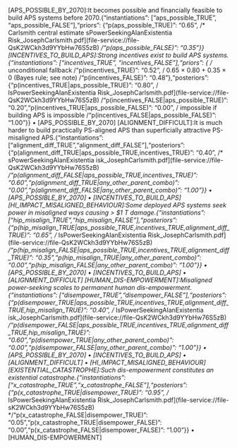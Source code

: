 [APS_POSSIBLE_BY_2070]:It becomes possible and financially feasible to build APS systems before 2070.{“instantiations”: [“aps_possible_TRUE”, “aps_possible_FALSE”],“priors”: {“p(aps_possible_TRUE)”: “0.65”,  /* Carlsmith central estimate sPowerSeekingAIanExistentia Risk_JosephCarlsmith.pdf](file-service://file-QsK2WCkh3d9YYbHw76S5zB) */“p(aps_possible_FALSE)”: “0.35”}}
[INCENTIVES_TO_BUILD_APS]:Strong incentives exist to build APS systems.{“instantiations”: [“incentives_TRUE”, “incentives_FALSE”],“priors”: {                       /* unconditional fallback /“p(incentives_TRUE)”: “0.52”,   / 0.65 × 0.80 + 0.35 × 0  (Bayes rule; see note) /“p(incentives_FALSE)”: “0.48”},“posteriors”: {“p(incentives_TRUE|aps_possible_TRUE)”: “0.80”,   / IsPowerSeekingAIanExistentia Risk_JosephCarlsmith.pdf](file-service://file-QsK2WCkh3d9YYbHw76S5zB) /“p(incentives_FALSE|aps_possible_TRUE)”: “0.20”,“p(incentives_TRUE|aps_possible_FALSE)”: “0.00”,  / impossible if building APS is impossible /“p(incentives_FALSE|aps_possible_FALSE)”: “1.00”}}
	•	[APS_POSSIBLE_BY_2070]
[ALIGNMENT_DIFFICULT]:It is much harder to build practically PS-aligned APS than superficially attractive PS-misaligned APS.{“instantiations”: [“alignment_diff_TRUE”,“alignment_diff_FALSE”],“posteriors”: {“p(alignment_diff_TRUE|aps_possible_TRUE,incentives_TRUE)”: “0.40”,   /* sPowerSeekingAIanExistentia isk_JosephCarlsmith.pdf](file-service://file-QsK2WCkh3d9YYbHw76S5zB) */“p(alignment_diff_FALSE|aps_possible_TRUE,incentives_TRUE)”: “0.60”,“p(alignment_diff_TRUE|any_other_parent_combo)”: “0.00”,“p(alignment_diff_FALSE|any_other_parent_combo)”: “1.00”}}
	•	[APS_POSSIBLE_BY_2070]
	•	[INCENTIVES_TO_BUILD_APS]
[HI_IMPACT_MISALIGNED_BEHAVIOUR]:Some deployed APS systems seek power in misaligned ways causing > $1 T damage.{“instantiations”: [“hip_misalign_TRUE”,“hip_misalign_FALSE”],“posteriors”: {“p(hip_misalign_TRUE|aps_possible_TRUE,incentives_TRUE,alignment_diff_TRUE)”: “0.65”,  /* IsPowerSeekingAIanExistentia Risk_JosephCarlsmith.pdf](file-service://file-QsK2WCkh3d9YYbHw76S5zB) */“p(hip_misalign_FALSE|aps_possible_TRUE,incentives_TRUE,alignment_diff_TRUE)”: “0.35”,“p(hip_misalign_TRUE|any_other_parent_combo)”: “0.00”,“p(hip_misalign_FALSE|any_other_parent_combo)”: “1.00”}}
	•	[APS_POSSIBLE_BY_2070]
	•	[INCENTIVES_TO_BUILD_APS]
	•	[ALIGNMENT_DIFFICULT]
[HUMAN_DIS-EMPOWERMENT]:Misaligned power-seeking scales to permanent human dis-empowerment.{“instantiations”: [“disempower_TRUE”,“disempower_FALSE”],“posteriors”: {“p(disempower_TRUE|aps_possible_TRUE,incentives_TRUE,alignment_diff_TRUE,hip_misalign_TRUE)”: “0.40”,  /* IsPowerSeekingAIanExistentia isk_JosephCarlsmith.pdf](file-service://file-QsK2WCkh3d9YYbHw76S5zB) */“p(disempower_FALSE|aps_possible_TRUE,incentives_TRUE,alignment_diff_TRUE,hip_misalign_TRUE)”: “0.60”,“p(disempower_TRUE|any_other_parent_combo)”: “0.00”,“p(disempower_FALSE|any_other_parent_combo)”: “1.00”}}
	•	[APS_POSSIBLE_BY_2070]
	•	[INCENTIVES_TO_BUILD_APS]
	•	[ALIGNMENT_DIFFICULT]
	•	[HI_IMPACT_MISALIGNED_BEHAVIOUR]
[EXISTENTIAL_CATASTROPHE]:Such dis-empowerment constitutes an existential catastrophe.{“instantiations”: [“x_catastrophe_TRUE”,“x_catastrophe_FALSE”],“posteriors”: {“p(x_catastrophe_TRUE|disempower_TRUE)”: “0.95”,   /* IsPowerSeekingAIanExistentia Risk_JosephCarlsmith.pdf](file-service://file-sK2WCkh3d9YYbHw76S5zB) */“p(x_catastrophe_FALSE|disempower_TRUE)”: “0.05”,“p(x_catastrophe_TRUE|disempower_FALSE)”: “0.00”,“p(x_catastrophe_FALSE|disempower_FALSE)”: “1.00”}}
	•	[HUMAN_DIS-EMPOWERMENT]
